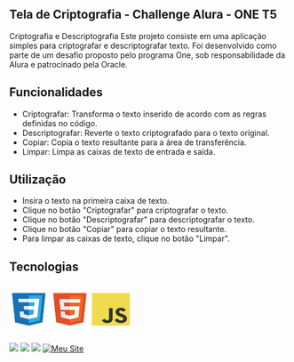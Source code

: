 ## Tela de Criptografia - Challenge Alura - ONE T5

Criptografia e Descriptografia
Este projeto consiste em uma aplicação simples para criptografar e descriptografar texto. Foi desenvolvido como parte de um desafio proposto pelo programa One, sob responsabilidade da Alura e patrocinado pela Oracle.

## Funcionalidades
- Criptografar: Transforma o texto inserido de acordo com as regras definidas no código.
- Descriptografar: Reverte o texto criptografado para o texto original.
- Copiar: Copia o texto resultante para a área de transferência.
- Limpar: Limpa as caixas de texto de entrada e saída.

## Utilização
- Insira o texto na primeira caixa de texto.
- Clique no botão "Criptografar" para criptografar o texto.
- Clique no botão "Descriptografar" para descriptografar o texto.
- Clique no botão "Copiar" para copiar o texto resultante.
- Para limpar as caixas de texto, clique no botão "Limpar".

## Tecnologias
<div style="display: inline_block"><br>
  <img align="center" alt="mysql" height="60" width="70" src="https://github.com/devicons/devicon/blob/master/icons/css3/css3-original.svg">
  <img align="center" alt="mysql" height="60" width="70" src="https://github.com/devicons/devicon/blob/master/icons/html5/html5-original.svg">
  <img align="center" alt="mysql" height="60" width="70" src="https://github.com/devicons/devicon/blob/master/icons/javascript/javascript-original.svg">
</div>

 ##
<div>
 <a href="https://discord.com/channels/@me/1031649002757824533" target="_blank"><img src="https://img.shields.io/badge/Discord-7289DA?style=for-the-badge&logo=discord&logoColor=white" target="_blank"></a> 
  <a href = "mailto:dev@vpelizzarisilva.com.br"><img src="https://img.shields.io/badge/-Gmail-%23333?style=for-the-badge&logo=gmail&logoColor=white" target="_blank"></a>
  <a href="https://www.linkedin.com/in/vpelizzari/" target="_blank"><img src="https://img.shields.io/badge/-LinkedIn-%230077B5?style=for-the-badge&logo=linkedin&logoColor=white" target="_blank"></a>
  <a href="https://vpelizzarisilva.com.br/" target="_blank"><img src="https://img.shields.io/badge/-Portf%C3%B3lio-%2300C?style=for-the-badge&logo=&logoColor=white" alt="Meu Site" target="blank"></a>
</div>
